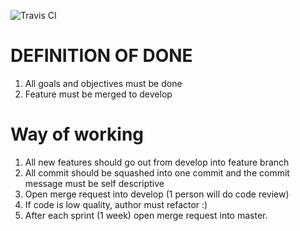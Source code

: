 ![Travis CI](https://travis-ci.com/kopciuch97/ror-course-uwr.svg?branch=dev&sanitize=true)

# DEFINITION OF DONE 
1. All goals and objectives must be done 
2. Feature must be merged to develop

# Way of working
1. All new features should go out from develop into feature branch
2. All commit should be squashed into one commit and the commit message must be self descriptive
3. Open merge request into develop (1 person will do code review)
4. If code is low quality, author must refactor :)
5. After each sprint (1 week) open merge request into master.


